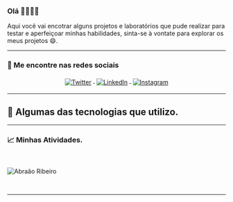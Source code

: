 ### Olá 🎉🎈🎉🎈

Aqui vocẽ vai encotrar alguns projetos e laboratórios que pude realizar para testar e aperfeiçoar minhas habilidades, sinta-se à vontate para explorar os meus projetos 😄. 

---
### 📢 Me encontre nas redes sociais


<p align="center">
  <a href="https://twitter.com/abraaosribeiro">
    <img src="https://raw.githubusercontent.com/MikeCodesDotNET/MikeCodesDotNET/a8abbf37441f3253f74ea255a47f289208d7568c/Resources/twitter.svg" alt="Twitter" style="vertical-align:top; margin:4px">
  </a>  

  <a href="https://www.linkedin.com/in/abraão-souza-ribeiro/">
    <img src="https://raw.githubusercontent.com/MikeCodesDotNET/MikeCodesDotNET/a8abbf37441f3253f74ea255a47f289208d7568c/Resources/linkedIn.svg" alt="LinkedIn" style="vertical-align:top; margin:4px">
  </a>

  <a href="https://www.instagram.com/_abraaoribeiro/">
    <img src="https://raw.githubusercontent.com/MikeCodesDotNET/MikeCodesDotNET/a8abbf37441f3253f74ea255a47f289208d7568c/Resources/instagram.svg" alt="Instagram" style="vertical-align:top; margin:4px">
  </a>

<hr>

## 🔧 Algumas das tecnologias que utilizo.



---

### 📈 Minhas Atividades.

<br />


![Abraão Ribeiro](https://github-readme-stats.vercel.app/api?username=abraaoribeiro&show_icons=true&title_color=fff&icon_color=79ff97&text_color=9f9f9f&bg_color=151515)

<br />

*************

<br />
